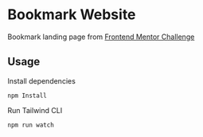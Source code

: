 # Bookmark Website

Bookmark landing page from [Frontend Mentor Challenge](https://www.frontendmentor.io/challenges/bookmark-landing-page-5d0b588a9edda32581d29158)

## Usage

Install dependencies

```
npm Install
```

Run Tailwind CLI

```
npm run watch
```
